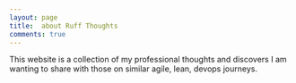 ```yaml
---
layout: page
title:  about Ruff Thoughts
comments: true
---
```


This website is a collection of my professional thoughts and discovers I am wanting to share with those on similar agile, lean, devops journeys.
